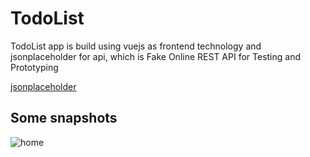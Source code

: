 # TodoList
TodoList app is build using vuejs as frontend technology and jsonplaceholder for api, which is Fake Online REST API for Testing and Prototyping 

[jsonplaceholder]('https://jsonplaceholder.typicode.com/todos' 'jsonplaceholder')

## Some snapshots
![home]('')
